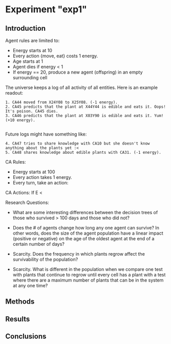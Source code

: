 # Experiment "exp1"

## Introduction

Agent rules are limited to:

* Energy starts at 10
* Every action {move, eat} costs 1 energy.
* Age starts at 1
* Agent dies if energy < 1
* If energy == 20, produce a new agent (offspring) in an empty surrounding cell

The universe keeps a log of all activity of all entities. Here is an example readout:
```
1. CA44 moved from X24Y08 to X25Y08. (-1 energy).
2. CA45 predicts that the plant at X44Y44 is edible and eats it. Oops! It's poison. CA45 dies.
3. CA46 predicts that the plant at X03Y90 is edible and eats it. Yum! (+10 energy).
 
```

Future logs might have something like:

```
4. CA47 tries to share knowledge with CA10 but she doesn't know anything about the plants yet :<
5. CA48 shares knowledge about edible plants with CA31. (-1 energy).
```

CA Rules:
* Energy starts at 100
* Every action takes 1 energy.
* Every turn, take an action:

CA Actions:
If E < 


Research Questions:
* What are some interesting differences between the decision trees of those who
survived > 100 days and those who did not? 

* Does the # of agents change how long any one agent can survive? In other words,
does the size of the agent population have a linear impact (positive or negative)
on the age of the oldest agent at the end of a certain number of days?

* Scarcity. Does the frequency in which plants regrow affect the survivability of the population?

* Scarcity. What is different in the population when we compare one test with plants that continue
to regrow until every cell has a plant with a test where there are a maximum number
of plants that can be in the system at any one time? 

## Methods

## Results

## Conclusions
